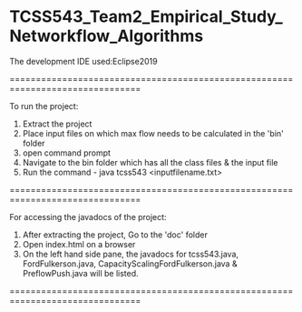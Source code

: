 # TCSS543_Team2_Empirical_Study_Networkflow_Algorithms

The development IDE used:Eclipse2019

===============================================================================

To run the project:

1. Extract the project
2. Place input files on which max flow needs to be calculated in the 'bin' folder
3. open command prompt
4. Navigate to the bin folder which has all the class files & the input file
5. Run the command - java tcss543 <inputfilename.txt>

===============================================================================

For accessing the javadocs of the project:

1. After extracting the project, Go to the 'doc' folder
2. Open index.html on a browser
3. On the left hand side pane, the javadocs for tcss543.java, FordFulkerson.java, 	CapacityScalingFordFulkerson.java & PreflowPush.java will be listed.

===============================================================================
